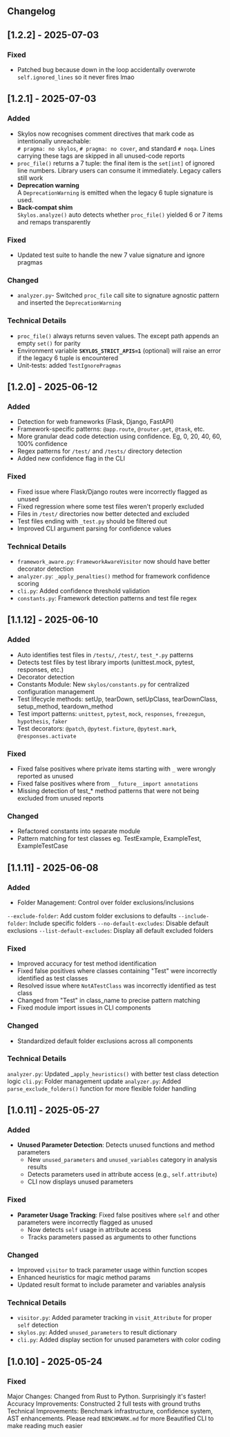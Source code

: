 ## Changelog

## [1.2.2] - 2025-07-03

### Fixed

- Patched bug because down in the loop accidentally overwrote `self.ignored_lines` so it never fires lmao

## [1.2.1] - 2025-07-03

### Added
-  Skylos now recognises comment directives that mark code as intentionally unreachable:  
  `# pragma: no skylos`, `# pragma: no cover`, and standard `# noqa`. Lines carrying these tags are skipped in all unused-code reports
- `proc_file()` returns a 7 tuple: the final item is the `set[int]` of ignored line
  numbers. Library users can consume it immediately. Legacy callers still work
- **Deprecation warning**  
  A `DeprecationWarning` is emitted when the legacy 6 tuple signature is used.
- **Back-compat shim**  
  `Skylos.analyze()` auto detects whether `proc_file()` yielded 6 or 7 items and
  remaps transparently

### Fixed
- Updated test suite to handle the new 7 value signature and ignore pragmas

### Changed
- `analyzer.py`- Switched `proc_file` call site to signature agnostic pattern and inserted the `DeprecationWarning`

### Technical Details
- `proc_file()` always returns seven values. The except path appends an empty
  `set()` for parity
- Environment variable **`SKYLOS_STRICT_APIS=1`** (optional) will raise an error
  if the legacy 6 tuple is encountered
- Unit-tests: added `TestIgnorePragmas`

## [1.2.0] - 2025-06-12

### Added

- Detection for web frameworks (Flask, Django, FastAPI) 
- Framework-specific patterns: `@app.route`, `@router.get`, `@task`, etc.
- More granular dead code detection using confidence. Eg, 0, 20, 40, 60, 100% confidence
- Regex patterns for `/test/` and `/tests/` directory detection
- Added new confidence flag in the CLI

### Fixed

- Fixed issue where Flask/Django routes were incorrectly flagged as unused
- Fixed regression where some test files weren't properly excluded
- Files in `/test/` directories now better detected and excluded
- Test files ending with `_test.py` should be filtered out
- Improved CLI argument parsing for confidence values

### Technical Details

- `framework_aware.py`: `FrameworkAwareVisitor` now should have better decorator detection
- `analyzer.py`: `_apply_penalties()` method for framework confidence scoring
- `cli.py`: Added confidence threshold validation
- `constants.py`: Framework detection patterns and test file regex

## [1.1.12] - 2025-06-10

### Added

- Auto identifies test files in `/tests/`, `/test/`, `test_*.py` patterns
- Detects test files by test library imports (unittest.mock, pytest, responses, etc.)
- Decorator detection
- Constants Module: New `skylos/constants.py` for centralized configuration management
- Test lifecycle methods: setUp, tearDown, setUpClass, tearDownClass, setup_method, teardown_method
- Test import patterns: `unittest`, `pytest`, `mock`, `responses`, `freezegun`, `hypothesis`, `faker`
- Test decorators: `@patch`, `@pytest.fixture`, `@pytest.mark`, `@responses.activate`

### Fixed

- Fixed false positives where private items starting with `_` were wrongly reported as unused
- Fixed false positives where from `__future__import annotations`
- Missing detection of test_* method patterns that were not being excluded from unused reports

### Changed

- Refactored constants into separate module
- Pattern matching for test classes eg. TestExample, ExampleTest, ExampleTestCase 

## [1.1.11] - 2025-06-08

### Added

- Folder Management: Control over folder exclusions/inclusions

`--exclude-folder`: Add custom folder exclusions to defaults
`--include-folder`: Include specific folders
`--no-default-excludes`: Disable default exclusions
`--list-default-excludes`: Display all default excluded folders

### Fixed

- Improved accuracy for test method identification
- Fixed false positives where classes containing "Test" were incorrectly identified as test classes
- Resolved issue where `NotATestClass` was incorrectly identified as test class
- Changed from "Test" in class_name to precise pattern matching
- Fixed module import issues in CLI components

### Changed

- Standardized default folder exclusions across all components

### Technical Details

`analyzer.py`: Updated _`apply_heuristics()` with better test class detection logic
`cli.py`: Folder management update
`analyzer.py`: Added `parse_exclude_folders()` function for more flexible folder handling

## [1.0.11] - 2025-05-27

### Added
- **Unused Parameter Detection**: Detects unused functions and method parameters
  - New `unused_parameters` and `unused_variables` category in analysis results
  - Detects parameters used in attribute access (e.g., `self.attribute`)
  - CLI now displays unused parameters

### Fixed
- **Parameter Usage Tracking**: Fixed false positives where `self` and other parameters were incorrectly flagged as unused
  - Now detects `self` usage in attribute access
  - Tracks parameters passed as arguments to other functions

### Changed
- Improved `visitor` to track parameter usage within function scopes
- Enhanced heuristics for magic method params
- Updated result format to include parameter and variables analysis

### Technical Details
- `visitor.py`: Added parameter tracking in `visit_Attribute` for proper `self` detection
- `skylos.py`: Added `unused_parameters` to result dictionary
- `cli.py`: Added display section for unused parameters with color coding

## [1.0.10] - 2025-05-24

### Fixed

Major Changes: Changed from Rust to Python. Surprisingly it's faster!
Accuracy Improvements: Constructed 2 full tests with ground truths
Technical Improvements: Benchmark infrastructure, confidence system, AST enhancements. Please read `BENCHMARK.md` for more
Beautified CLI to make reading much easier

